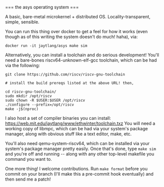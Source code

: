=== the asys operating system ===

A basic, bare-metal microkernel + distributed OS.
Locality-transparent, simple, sensible.

You can run this thing over docker to get a feel for how it 
works (even though as of this writing the system doesn't do 
much! haha), via:

`docker run -it jaytlang/asys make sim`

Alternatively, you can install a toolchain and do serious
development! You'll need a bare-bones riscv64-unknown-elf-gcc
toolchain, which can be had via the following:

```
git clone https://github.com/riscv/riscv-gnu-toolchain

# install the build prereqs listed at the above URL! then,

cd riscv-gnu-toolchain/
sudo mkdir /opt/riscv
sudo chown -R $USER:$USER /opt/riscv
./configure --prefix=/opt/riscv
make -j$(nproc)
```

I also host a set of compiler binaries you can install:
https://web.mit.edu/jaytlang/www/ethwinter/toolchain.txz
You will need a working copy of libmpc, which can be had
via your system's package manager, along with obvious
stuff like a text editor, make, etc.

You'll also need qemu-system-riscv64, which can be installed
via your system's package manager pretty easily. Once
that's done, type `make sim` and you're off and running --
along with any other top-level makefile you command you want to.

One more thing! I welcome contributions. Run `make format` before
you commit on your branch (I'll make this a pre-commit hook
eventually) and then send me a patch!

